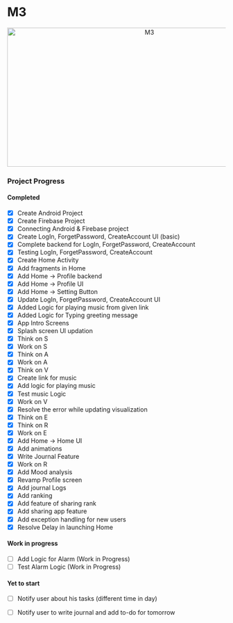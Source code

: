 # M3
<center><img src="https://socialify.git.ci/iatharva/M3/image?description=1&font=Raleway&language=1&name=1&owner=1&stargazers=1&theme=Dark" alt="M3" width="640" height="320" />
</center>

### Project Progress

#### Completed

- [x] Create Android Project
- [x] Create Firebase Project
- [x] Connecting Android & Firebase project
- [x] Create LogIn, ForgetPassword, CreateAccount UI (basic)
- [x] Complete backend for LogIn, ForgetPassword, CreateAccount
- [x] Testing LogIn, ForgetPassword, CreateAccount
- [x] Create Home Activity
- [x] Add fragments in Home
- [x] Add Home -> Profile backend
- [x] Add Home -> Profile UI
- [x] Add Home -> Setting Button
- [x] Update LogIn, ForgetPassword, CreateAccount UI
- [x] Added Logic for playing music from given link
- [x] Added Logic for Typing greeting message 
- [x] App Intro Screens
- [x] Splash screen UI updation
- [x] Think on S
- [x] Work on S
- [x] Think on A
- [x] Work on A
- [x] Think on V
- [x] Create link for music
- [x] Add logic for playing music
- [x] Test music Logic
- [x] Work on V
- [x] Resolve the error while updating visualization
- [x] Think on E
- [x] Think on R
- [x] Work on E
- [x] Add Home -> Home UI
- [x] Add animations
- [x] Write Journal Feature
- [x] Work on R
- [x] Add Mood analysis
- [x] Revamp Profile screen
- [x] Add journal Logs
- [x] Add ranking
- [x] Add feature of sharing rank
- [x] Add sharing app feature
- [x] Add exception handling for new users
- [x] Resolve Delay in launching Home

#### Work in progress

- [ ] Add Logic for Alarm (Work in Progress)
- [ ] Test Alarm Logic (Work in Progress)

#### Yet to start

- [ ] Notify user about his tasks (different time in day)
- [ ] Notify user to write journal and add to-do for tomorrow

